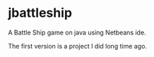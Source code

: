 jbattleship
===========

A Battle Ship game on java using Netbeans ide.

The first version is a project I did long time ago.